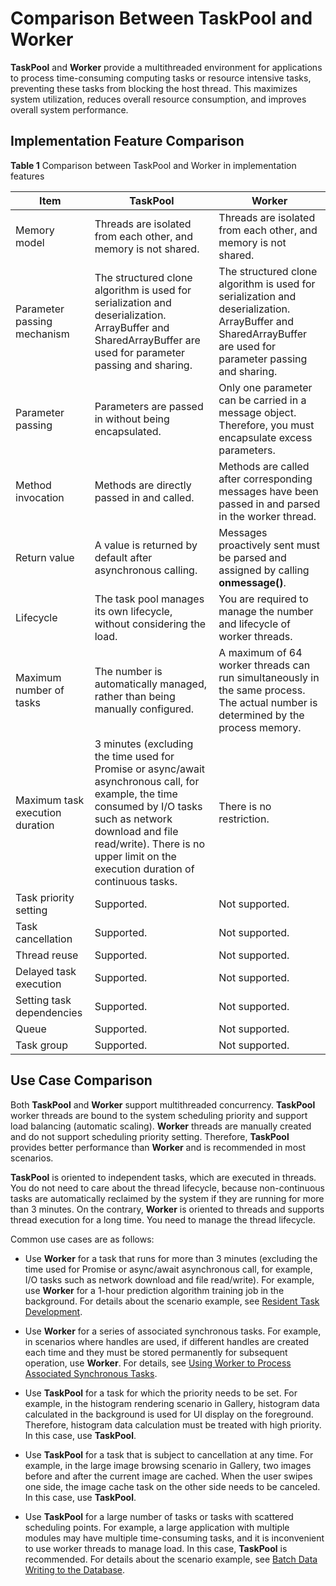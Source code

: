 # Comparison Between TaskPool and Worker


**TaskPool** and **Worker** provide a multithreaded environment for applications to process time-consuming computing tasks or resource intensive tasks, preventing these tasks from blocking the host thread. This maximizes system utilization, reduces overall resource consumption, and improves overall system performance.


 


## Implementation Feature Comparison

**Table 1** Comparison between TaskPool and Worker in implementation features

| Item| TaskPool | Worker |
| -------- | -------- | -------- |
| Memory model| Threads are isolated from each other, and memory is not shared.| Threads are isolated from each other, and memory is not shared.|
| Parameter passing mechanism| The structured clone algorithm is used for serialization and deserialization.<br>ArrayBuffer and SharedArrayBuffer are used for parameter passing and sharing.| The structured clone algorithm is used for serialization and deserialization.<br>ArrayBuffer and SharedArrayBuffer are used for parameter passing and sharing.|
| Parameter passing| Parameters are passed in without being encapsulated.| Only one parameter can be carried in a message object. Therefore, you must encapsulate excess parameters.|
| Method invocation| Methods are directly passed in and called.| Methods are called after corresponding messages have been passed in and parsed in the worker thread.|
| Return value| A value is returned by default after asynchronous calling.| Messages proactively sent must be parsed and assigned by calling **onmessage()**.|
| Lifecycle| The task pool manages its own lifecycle, without considering the load.| You are required to manage the number and lifecycle of worker threads.|
| Maximum number of tasks| The number is automatically managed, rather than being manually configured.| A maximum of 64 worker threads can run simultaneously in the same process. The actual number is determined by the process memory.|
| Maximum task execution duration| 3 minutes (excluding the time used for Promise or async/await asynchronous call, for example, the time consumed by I/O tasks such as network download and file read/write). There is no upper limit on the execution duration of continuous tasks. | There is no restriction.|
| Task priority setting| Supported.| Not supported.|
| Task cancellation| Supported.| Not supported.|
| Thread reuse| Supported.| Not supported.|
| Delayed task execution| Supported.| Not supported.|
| Setting task dependencies| Supported.| Not supported.|
| Queue| Supported.| Not supported.|
| Task group| Supported.| Not supported.|


## Use Case Comparison

Both **TaskPool** and **Worker** support multithreaded concurrency. **TaskPool** worker threads are bound to the system scheduling priority and support load balancing (automatic scaling). **Worker** threads are manually created and do not support scheduling priority setting. Therefore, **TaskPool** provides better performance than **Worker** and is recommended in most scenarios.

**TaskPool** is oriented to independent tasks, which are executed in threads. You do not need to care about the thread lifecycle, because non-continuous tasks are automatically reclaimed by the system if they are running for more than 3 minutes. On the contrary, **Worker** is oriented to threads and supports thread execution for a long time. You need to manage the thread lifecycle.

Common use cases are as follows:

- Use **Worker** for a task that runs for more than 3 minutes (excluding the time used for Promise or async/await asynchronous call, for example, I/O tasks such as network download and file read/write). For example, use **Worker** for a 1-hour prediction algorithm training job in the background. For details about the scenario example, see [Resident Task Development](./resident-task-guide.md).

- Use **Worker** for a series of associated synchronous tasks. For example, in scenarios where handles are used, if different handles are created each time and they must be stored permanently for subsequent operation, use **Worker**. For details, see [Using Worker to Process Associated Synchronous Tasks](./sync-task-development.md#using-worker-to-process-associated-synchronous-tasks).

- Use **TaskPool** for a task for which the priority needs to be set. For example, in the histogram rendering scenario in Gallery, histogram data calculated in the background is used for UI display on the foreground. Therefore, histogram data calculation must be treated with high priority. In this case, use **TaskPool**.

- Use **TaskPool** for a task that is subject to cancellation at any time. For example, in the large image browsing scenario in Gallery, two images before and after the current image are cached. When the user swipes one side, the image cache task on the other side needs to be canceled. In this case, use **TaskPool**.

- Use **TaskPool** for a large number of tasks or tasks with scattered scheduling points. For example, a large application with multiple modules may have multiple time-consuming tasks, and it is inconvenient to use worker threads to manage load. In this case, **TaskPool** is recommended. For details about the scenario example, see [Batch Data Writing to the Database](./batch-database-operations-guide.md).
